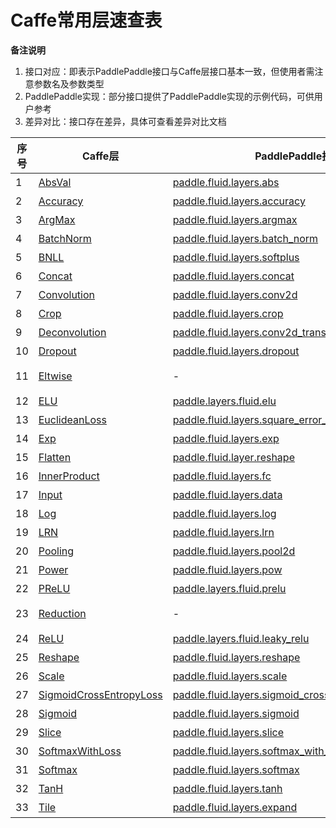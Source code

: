 # Caffe常用层速查表

**备注说明**  
1. 接口对应：即表示PaddlePaddle接口与Caffe层接口基本一致，但使用者需注意参数名及参数类型  
2. PaddlePaddle实现：部分接口提供了PaddlePaddle实现的示例代码，可供用户参考  
3. 差异对比：接口存在差异，具体可查看差异对比文档  

| 序号 | Caffe层                                                      | PaddlePaddle接口                                             | 备注                                                         |
| ---- | ------------------------------------------------------------ | ------------------------------------------------------------ | ------------------------------------------------------------ |
| 1    | [AbsVal](http://caffe.berkeleyvision.org/tutorial/layers/absval.html) | [paddle.fluid.layers.abs](http://paddlepaddle.org/documentation/docs/zh/1.3/api_cn/layers_cn.html#permalink-182-abs) | 接口对应                                                     |
| 2    | [Accuracy](http://caffe.berkeleyvision.org/tutorial/layers/accuracy.html) | [paddle.fluid.layers.accuracy](http://paddlepaddle.org/documentation/docs/zh/1.3/api_cn/layers_cn.html#permalink-253-accuracy) | [差异对比](Accuracy.md) |
| 3    | [ArgMax](http://caffe.berkeleyvision.org/tutorial/layers/argmax.html) | [paddle.fluid.layers.argmax](http://paddlepaddle.org/documentation/docs/zh/1.3/api_cn/layers_cn.html#permalink-204-argmax) | [差异对比](ArgMax.md) |
| 4    | [BatchNorm](http://caffe.berkeleyvision.org/tutorial/layers/batchnorm.html) | [paddle.fluid.layers.batch_norm](http://paddlepaddle.org/documentation/docs/zh/1.3/api_cn/layers_cn.html#permalink-36-batch_norm) | [差异对比](BatchNorm.md) |
| 5    | [BNLL](http://caffe.berkeleyvision.org/tutorial/layers/bnll.html) | [paddle.fluid.layers.softplus](http://paddlepaddle.org/documentation/docs/zh/1.3/api_cn/layers_cn.html#permalink-194-softplus) | 接口对应                                                     |
| 6    | [Concat](http://caffe.berkeleyvision.org/tutorial/layers/concat.html) | [paddle.fluid.layers.concat](http://paddlepaddle.org/documentation/docs/zh/1.3/api_cn/layers_cn.html#permalink-209-concat) | 接口对应                                                     |
| 7    | [Convolution](http://caffe.berkeleyvision.org/tutorial/layers/convolution.html) | [paddle.fluid.layers.conv2d](http://paddlepaddle.org/documentation/docs/zh/1.3/api_cn/layers_cn.html#permalink-45-conv2d) | [差异对比](Convolution.md) |
| 8    | [Crop](http://caffe.berkeleyvision.org/tutorial/layers/crop.html) | [paddle.fluid.layers.crop](http://paddlepaddle.org/documentation/docs/zh/1.3/api_cn/layers_cn.html#permalink-51-crop) | [差异对比](Crop.md) |
| 9    | [Deconvolution](http://caffe.berkeleyvision.org/tutorial/layers/deconvolution.html) | [paddle.fluid.layers.conv2d_transpose](http://paddlepaddle.org/documentation/docs/zh/1.3/api_cn/layers_cn.html#permalink-46-conv2d_transpose) | [差异对比](Deconvolution.md) |
| 10   | [Dropout](http://caffe.berkeleyvision.org/tutorial/layers/dropout.html) | [paddle.fluid.layers.dropout](http://paddlepaddle.org/documentation/docs/zh/1.3/api_cn/layers_cn.html#permalink-56-dropout) | [差异对比](Dropout.md) |
| 11   | [Eltwise](http://caffe.berkeleyvision.org/tutorial/layers/eltwise.html) | -                                                            | [PaddlePaddle实现](Eltwise.md) |
| 12   | [ELU](http://caffe.berkeleyvision.org/tutorial/layers/elu.html) | [paddle.layers.fluid.elu](http://paddlepaddle.org/documentation/docs/zh/1.3/api_cn/layers_cn.html#permalink-68-elu) | 接口对应                                                     |
| 13   | [EuclideanLoss](http://caffe.berkeleyvision.org/tutorial/layers/euclideanloss.html) | [paddle.fluid.layers.square_error_cost](http://paddlepaddle.org/documentation/docs/zh/1.3/api_cn/layers_cn.html#permalink-167-square_error_cost) | [差异对比](EuclideanLoss.md) |
| 14   | [Exp](http://caffe.berkeleyvision.org/tutorial/layers/exp.html) | [paddle.fluid.layers.exp](http://paddlepaddle.org/documentation/docs/zh/1.3/api_cn/layers_cn.html#permalink-186-exp) | [差异对比](Exp.md) |
| 15   | [Flatten](http://caffe.berkeleyvision.org/tutorial/layers/flatten.html) | [paddle.fluid.layer.reshape](http://paddlepaddle.org/documentation/docs/zh/1.3/api_cn/layers_cn.html#permalink-72-reshape) | [差异对比](Flatten.md) |
| 16   | [InnerProduct](http://caffe.berkeleyvision.org/tutorial/layers/innerproduct.html) | [paddle.fluid.layers.fc](http://paddlepaddle.org/documentation/docs/zh/1.3/api_cn/layers_cn.html#permalink-71-fc) | [差异对比](InnerProduct.md) |
| 17   | [Input](http://caffe.berkeleyvision.org/tutorial/layers/input.html) | [paddle.fluid.layers.data](http://paddlepaddle.org/documentation/docs/zh/1.3/api_cn/layers_cn.html#permalink-20-data) | [差异对比](Input.md) |
| 18   | [Log](http://caffe.berkeleyvision.org/tutorial/layers/log.html) | [paddle.fluid.layers.log](http://paddlepaddle.org/documentation/docs/zh/1.3/api_cn/layers_cn.html#permalink-93-log) | [差异对比](Log.md) |
| 19   | [LRN](http://caffe.berkeleyvision.org/tutorial/layers/lrn.html) | [paddle.fluid.layers.lrn](http://paddlepaddle.org/documentation/docs/zh/1.3/api_cn/layers_cn.html#permalink-99-lrn) | [差异对比](LRN.md) |
| 20   | [Pooling](http://caffe.berkeleyvision.org/tutorial/layers/pooling.html) | [paddle.fluid.layers.pool2d](http://paddlepaddle.org/documentation/docs/zh/1.3/api_cn/layers_cn.html#permalink-115-pool2d) | [差异对比](Pooling.md) |
| 21   | [Power](http://caffe.berkeleyvision.org/tutorial/layers/power.html) | [paddle.fluid.layers.pow](http://paddlepaddle.org/documentation/docs/zh/1.3/api_cn/layers_cn.html#permalink-117-pow) | [差异对比](Power.md) |
| 22   | [PReLU](http://caffe.berkeleyvision.org/tutorial/layers/prelu.html) | [paddle.layers.fluid.prelu](http://paddlepaddle.org/documentation/docs/zh/1.3/api_cn/layers_cn.html#permalink-118-prelu) | 接口对应                                                     |
| 23   | [Reduction](http://caffe.berkeleyvision.org/tutorial/layers/reduction.html) | -                                                            | [PaddlePaddle实现](Reduction.md) |
| 24   | [ReLU](http://caffe.berkeleyvision.org/tutorial/layers/relu.html) | [paddle.layers.fluid.leaky_relu](http://paddlepaddle.org/documentation/docs/zh/1.3/api_cn/layers_cn.html#permalink-128-relu)                                                            | 接口对应 |
| 25   | [Reshape](http://caffe.berkeleyvision.org/tutorial/layers/reshape.html) | [paddle.fluid.layers.reshape](http://paddlepaddle.org/documentation/docs/zh/1.3/api_cn/layers_cn.html#permalink-130-reshape) | [差异对比](Reshape.md) |
| 26   | [Scale](http://caffe.berkeleyvision.org/tutorial/layers/scale.html) | [paddle.fluid.layers.scale](http://paddlepaddle.org/documentation/docs/zh/1.3/api_cn/layers_cn.html#permalink-137-scale) | [差异对比](Scale.md) |
| 27   | [SigmoidCrossEntropyLoss](http://caffe.berkeleyvision.org/tutorial/layers/sigmoidcrossentropyloss.html) | [paddle.fluid.layers.sigmoid_cross_entropy_with_logits](http://paddlepaddle.org/documentation/docs/zh/1.3/api_cn/layers_cn.html#permalink-158-sigmoid_cross_entropy_with_logits) | [差异对比](SigmoidCrossEntropyLoss.md) |
| 28   | [Sigmoid](http://caffe.berkeleyvision.org/tutorial/layers/sigmoid.html) | [paddle.fluid.layers.sigmoid](http://paddlepaddle.org/documentation/docs/zh/1.3/api_cn/layers_cn.html#permalink-192-sigmoid) | 接口对应                                                     |
| 29   | [Slice](http://caffe.berkeleyvision.org/tutorial/layers/slice.html) | [paddle.fluid.layers.slice](http://paddlepaddle.org/documentation/docs/zh/1.3/api_cn/layers_cn.html#permalink-160-slice) | [差异对比](Slice.md) |
| 30   | [SoftmaxWithLoss](http://caffe.berkeleyvision.org/tutorial/layers/softmaxwithloss.html) | [paddle.fluid.layers.softmax_with_cross_entropy](http://paddlepaddle.org/documentation/docs/zh/1.3/api_cn/layers_cn.html#permalink-164-softmax_with_cross_entropy) | [差异对比](SofmaxWithLoss.md) |
| 31   | [Softmax](http://caffe.berkeleyvision.org/tutorial/layers/softmax.html) | [paddle.fluid.layers.softmax](http://paddlepaddle.org/documentation/docs/zh/1.3/api_cn/layers_cn.html#permalink-163-softmax) | [差异对比](Sofmax.md) |
| 32   | [TanH](http://caffe.berkeleyvision.org/tutorial/layers/tanh.html) | [paddle.fluid.layers.tanh](http://paddlepaddle.org/documentation/docs/zh/1.3/api_cn/layers_cn.html#permalink-199-tanh) | 接口对应                                                     |
| 33   | [Tile](http://caffe.berkeleyvision.org/tutorial/layers/tile.html) | [paddle.fluid.layers.expand](http://paddlepaddle.org/documentation/docs/zh/1.3/api_cn/layers_cn.html#permalink-70-expand) | [差异对比](Tile.md) |
